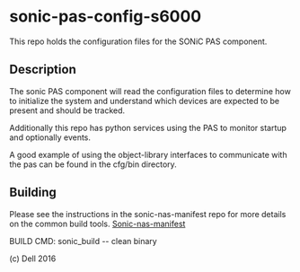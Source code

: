 # sonic-pas-config-s6000
This repo holds the configuration files for the SONiC PAS component.

## Description
The sonic PAS component will read the configuration files to determine how to initialize the system and understand which devices are expected to be present and should be tracked.


Additionally this repo has python services using the PAS to monitor startup and optionally events.


A good example of using the object-library interfaces to communicate with the pas can be found in the cfg/bin directory.


Building
--------
Please see the instructions in the sonic-nas-manifest repo for more details on the common build tools.  [Sonic-nas-manifest](https://github.com/Azure/sonic-nas-manifest)

BUILD CMD: sonic_build -- clean binary

(c) Dell 2016
